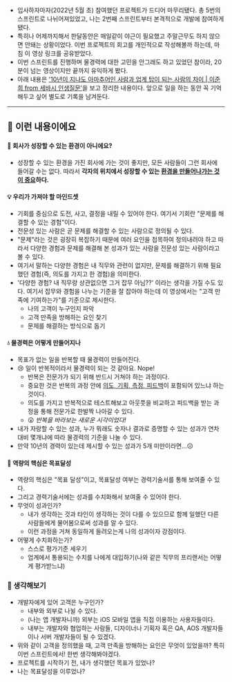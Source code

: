 - 입사하자마자(2022년 5월 초) 참여했던 프로젝트가 드디어 마무리됐다. 총 5번의 스프린트로 나뉘어져있었고, 나는 2번째 스프린트부터 본격적으로 개발에 참여하게 됐다.
- 특히나 어제까지해서 한달동안은 매일같이 야근이 필요했고 주말근무도 하지 않으면 안돼는 상황이었다. 이번 프로젝트의 회고를 개인적으로 작성해볼까 하는데, 마침 이 영상 링크를 공유받았다. 
- 이번 스프린트를 진행하며 물경력에 대한 고민을 안그래도 하고 있었던 참이라, 20분이 넘는 영상이지만 끝까지 유익하게 봤다.
- 아래 내용은 ['10년이 지나도 아마추어인 사람과 업계 탑이 되는 사람의 차이 | 이준희 from 세바시 인생질문'](https://youtu.be/CRKwszz6l2M)을 보고 정리한 내용이다. 앞으로 일을 하는 동안 꼭 기억해두고 싶어 별도로 기록을 남겨둔다.   
---

## 👀 이런 내용이에요
#### 🙁 회사가 성장할 수 있는 환경이 아니에요?
- 성장할 수 있는 환경을 가진 회사에 가는 것이 좋지만, 모든 사람들이 그런 회사에 들어갈 수는 없다. 따라서 **각자의 위치에서 성장할 수 있는 <u>환경을 만들어나가는 것이 중요</u>하다.**

#### 💡 우리가 가져야 할 마인드셋
- 기회를 중심으로 도전, 사고, 결정을 내릴 수 있어야 한다. 여기서 기회란 "문제를 해결할 수 있는 경험"이다.
- 전문성 있는 사람은 곧 문제를 해결할 수 있는 사람으로 정의될 수 있다. 
- "문제"라는 것은 굉장히 복잡하기 때문에 여러 요인을 접목하여 정의내려야 하고 따라서 다양한 경험과 문제를 해결해 본 성과가 있는 사람을 전문성 있는 사람이라고 볼 수 있다.
- 여기서 말하는 다양한 경험은 내 직무와 관련이 없지만, 문제를 해결하기 위해 필요했던 경험(즉, 의도를 가지고 한 경험)을 의미한다.
- '다양한 경험? 내 직무랑 상관없으면 그거 잡무 아님??' 이라는 생각을 가질 수도 있다. 여기서 잡무와 경험을 나누는 기준을 잘 잡아야 하는데 이 영상에서는 "고객 만족에 기여하는가"를 기준으로 제시한다.
    - 나의 고객이 누구인지 파악
    - 고객 만족을 방해하는 요인 찾기
    - 문제를 해결하는 방식으로 돕기

#### 💧 물경력은 어떻게 만들어지나
- 목표가 없는 일을 반복할 때 물경력이 만들어진다.
- 😢 일이 반복적이라서 물경력이 되는 것 같아요. Nope!
    - 반복은 전문가가 되기 위해 반드시 거쳐야 하는 과정이다.
    - 중요한 것은 반복의 과정 안에 <u>의도, 기획, 측정, 피드백</u>이 포함되어 있느냐 하는 것이다.
    - 의도를 가지고 반복적으로 테스트해보고 아웃풋을 비교하고 피드백을 받는 과정을 통해 전문가로 한발짝 나아갈 수 있다.
    - 😮 *반복을 바라보는 새로운 시각이었다!*
- 내가 자랑할 수 있는 성과, 누가 뭐래도 숫자나 결과로 증명할 수 있는 성과가 연차 대비 몇개냐에 따라 물경력의 기준을 나눌 수 있다.
- 만약 10년의 경력이 있는데 제시할 수 있는 성과가 5개 미만이라면...☹️


#### 🎯 역량의 핵심은 목표달성
- 역량의 핵심은 "목표 달성"이고, 목표달성 여부는 경력기술서를 통해 보여줄 수 있다. 
- 그리고 경력기술서에는 성과를 수치화해서 보여줄 수 있어야 한다.
- 무엇이 성과인가? 
    - 내가 생각하는 것과 타인이 생각하는 것이 다를 수 있으므로 함께 일했던 다른 사람들에게 물어봄으로써 성과를 알 수 있다.
    - 이런 과정을 거쳐 동일하게 들려오는게 나의 성과이자 강점이다.
- 어떻게 수치화하는가?
    - 스스로 평가기준 세우기
    - 업계에서 통용되는 수치를 나에게 대입하기(나와 같은 직무의 프리랜서는 어떻게 평가받느냐)


### 🤔 생각해보기
- 개발자에게 있어 고객은 누구인가?
    - 내부와 외부로 나뉠 수 있다.
    - (나는 앱 개발자니까) 외부는 iOS 모바일 앱을 직접 이용하는 사용자들이다.
    - 내부는 개발자와 협업하는 사람들, 디자이너나 기획자 혹은 QA, AOS 개발자들이나 서버 개발자들이 될 수 있겠다.
- 위와 같이 고객을 정의했을 때, 고객 만족을 방해하는 요인은 무엇이 있었을까? 특히 이번 스프린트에서! 한번 생각해봐야겠다.
- 프로젝트를 시작하기 전, 내가 생각했던 목표가 있었나? 
- 나는 목표달성을 이루었나?
